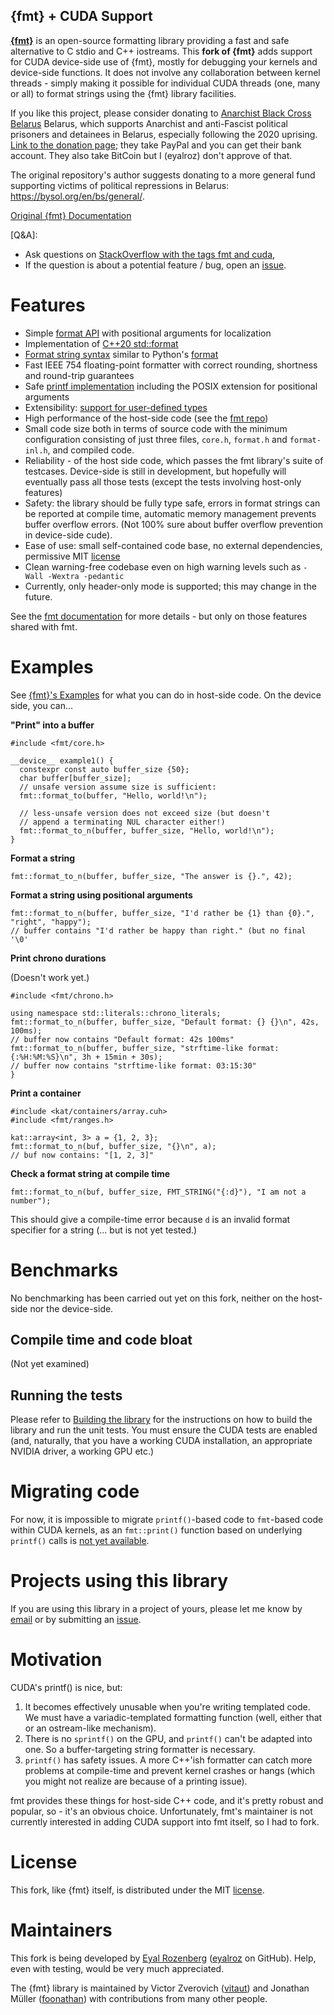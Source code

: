 ## {fmt} + CUDA Support


[**{fmt}**](https://github.com/fmtlib/fmt) is an open-source formatting library providing a fast and safe
alternative to C stdio and C++ iostreams. This **fork of {fmt}** adds support for CUDA device-side use of {fmt}, 
mostly for debugging your kernels and device-side functions. It does not involve any collaboration
between kernel threads - simply making it possible for individual CUDA threads (one, many or all) to format
strings using the {fmt} library facilities.

If you like this project, please consider donating to [Anarchist Black Cross Belarus](https://abc-belarus.org/?lang=en)
Belarus, which supports Anarchist and anti-Fascist political prisoners and detainees in Belarus, especially
following the 2020 uprising. [Link to the donation page](https://abc-belarus.org/?page_id=8661&lang=en); they take
PayPal and you can get their bank account. They also take BitCoin but I (eyalroz) don't approve of that.

The original repository's author suggests donating to a more general fund supporting victims of political repressions in Belarus:
https://bysol.org/en/bs/general/.

[Original {fmt} Documentation](https://fmt.dev)

[Q&A]: 

* Ask questions on [StackOverflow with the tags fmt and cuda](https://stackoverflow.com/questions/tagged/fmt+cuda), 
* If the question is about a potential feature / bug, open an [issue](/eyalroz/fmt/issues/).

Features
========

-   Simple [format API](https://fmt.dev/latest/api.html) with positional arguments for localization
-   Implementation of [C++20 std::format](https://en.cppreference.com/w/cpp/utility/format)
-   [Format string syntax](https://fmt.dev/latest/syntax.html) similar to Python's [format](https://docs.python.org/3/library/stdtypes.html#str.format)
-   Fast IEEE 754 floating-point formatter with correct rounding, shortness and round-trip guarantees
-   Safe [printf implementation](https://fmt.dev/latest/api.html#printf-formatting) including the POSIX extension for positional arguments
-   Extensibility: [support for user-defined types](https://fmt.dev/latest/api.html#formatting-user-defined-types)
-   High performance of the host-side code (see the [fmt repo](https://github.com/fmtlib/fmt))
-   Small code size both in terms of source code with the minimum configuration consisting of just three files, `core.h`, `format.h` and `format-inl.h`, and compiled code.
-   Reliability - of the host side code, which passes the fmt library's suite of testcases. Device-side is still in development, but hopefully will eventually pass all
    those tests (except the tests involving host-only features)
-   Safety: the library should be fully type safe, errors in format strings can be reported at compile time, automatic memory management prevents buffer overflow errors.
    (Not 100% sure about buffer overflow prevention in device-side cude).
-   Ease of use: small self-contained code base, no external dependencies, permissive MIT [license](https://github.com/fmtlib/fmt/blob/master/LICENSE.rst)
-   Clean warning-free codebase even on high warning levels such as `-Wall -Wextra -pedantic`
-   Currently, only header-only mode is supported; this may change in the future.

See the [fmt documentation](https://fmt.dev) for more details - but only on those features shared with fmt.

Examples
========

See [{fmt}'s Examples](https://github.com/fmtlib/fmt#examples) for what you can do in host-side code. On the device side, you can...


**"Print" into a buffer** 

``` {.sourceCode .cu}
#include <fmt/core.h>

__device__ example1() {
  constexpr const auto buffer_size {50};
  char buffer[buffer_size];
  // unsafe version assume size is sufficient:
  fmt::format_to(buffer, "Hello, world!\n");

  // less-unsafe version does not exceed size (but doesn't
  // append a terminating NUL character either!)
  fmt::format_to_n(buffer, buffer_size, "Hello, world!\n");
}
```

**Format a string** 

``` {.sourceCode .cu}
fmt::format_to_n(buffer, buffer_size, "The answer is {}.", 42);
```

**Format a string using positional arguments**

``` {.sourceCode .cu}
fmt::format_to_n(buffer, buffer_size, "I'd rather be {1} than {0}.", "right", "happy");
// buffer contains "I'd rather be happy than right." (but no final '\0'
```

**Print chrono durations**

(Doesn't work yet.)

``` {.sourceCode .cu}
#include <fmt/chrono.h>

using namespace std::literals::chrono_literals;
fmt::format_to_n(buffer, buffer_size, "Default format: {} {}\n", 42s, 100ms);
// buffer now contains "Default format: 42s 100ms"
fmt::format_to_n(buffer, buffer_size, "strftime-like format: {:%H:%M:%S}\n", 3h + 15min + 30s);
// buffer now contains "strftime-like format: 03:15:30"
}
```

**Print a container** 

``` {.sourceCode .cu}
#include <kat/containers/array.cuh>
#include <fmt/ranges.h>

kat::array<int, 3> a = {1, 2, 3};
fmt::format_to_n(buf, buffer_size, "{}\n", a);
// buf now contains: "[1, 2, 3]"
```

**Check a format string at compile time**

``` {.sourceCode .cu}
fmt::format_to_n(buf, buffer_size, FMT_STRING("{:d}"), "I am not a number");
```

This should give a compile-time error because `d` is an invalid format specifier for a string (... but is not yet tested.)

Benchmarks
==========

No benchmarking has been carried out yet on this fork, neither on the host-side nor the device-side.

Compile time and code bloat
---------------------------

(Not yet examined)

Running the tests
-----------------

Please refer to [Building the library](https://fmt.dev/latest/usage.html#building-the-library) for the instructions on how to build the library and run the unit tests. You must ensure the CUDA tests are enabled (and, naturally, that you have a working CUDA installation, an appropriate NVIDIA driver, a working GPU etc.)

Migrating code
==============

For now, it is impossible to migrate `printf()`-based code to `fmt`-based code within CUDA kernels, as an `fmt::print()` function based on underlying `printf()` calls is [not yet available](https://github.com/eyalroz/fmt/issues/2).

Projects using this library
===========================

If you are using this library in a project of yours, please let me know by [email](mailto:eyalroz1@gmx.com) or by submitting an [issue](https://github.com/fmtlib/fmt/issues).

Motivation
==========

CUDA's printf() is nice, but:

1. It becomes effectively unusable when you're writing templated code. We must have a variadic-templated formatting function (well, either that or an ostream-like mechanism). 
2. There is no `sprintf()` on the GPU, and `printf()` can't be adapted into one. So a buffer-targeting string formatter is necessary.
3. `printf()` has safety issues. A more C++'ish formatter can catch more problems at compile-time and prevent kernel crashes or hangs (which you might not realize are because of a printing issue).

fmt provides these things for host-side C++ code, and it's pretty robust and popular, so - it's an obvious choice. Unfortunately, fmt's maintainer is not currently interested in adding CUDA support into fmt itself, so I had to fork.

License
=======

This fork, like {fmt} itself, is distributed under the MIT [license](https://github.com/fmtlib/fmt/blob/master/LICENSE.rst).

Maintainers
===========

This fork is being developed by [Eyal Rozenberg](https://eyalroz.github.io/) ([eyalroz](https://github.com/eyalroz/) on GitHub). Help, even with testing, would be very much appreciated.

The {fmt} library is maintained by Victor Zverovich ([vitaut](https://github.com/vitaut)) and Jonathan Müller ([foonathan](https://github.com/foonathan)) with contributions from many other people.

